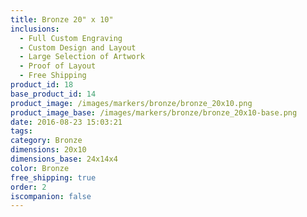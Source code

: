 ```yaml
---
title: Bronze 20" x 10"
inclusions:
  - Full Custom Engraving
  - Custom Design and Layout
  - Large Selection of Artwork
  - Proof of Layout
  - Free Shipping
product_id: 18
base_product_id: 14
product_image: /images/markers/bronze/bronze_20x10.png
product_image_base: /images/markers/bronze/bronze_20x10-base.png
date: 2016-08-23 15:03:21
tags: 
category: Bronze
dimensions: 20x10
dimensions_base: 24x14x4
color: Bronze
free_shipping: true
order: 2
iscompanion: false
---
```

